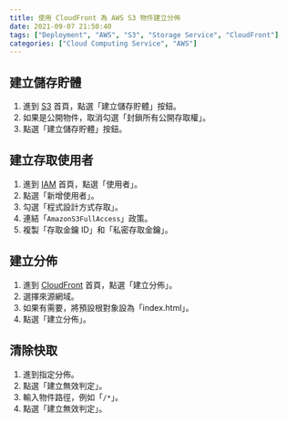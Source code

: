 ```yaml
---
title: 使用 CloudFront 為 AWS S3 物件建立分佈
date: 2021-09-07 21:50:40
tags: ["Deployment", "AWS", "S3", "Storage Service", "CloudFront"]
categories: ["Cloud Computing Service", "AWS"]
---
```


## 建立儲存貯體

1. 進到 [S3](https://s3.console.aws.amazon.com/s3) 首頁，點選「建立儲存貯體」按鈕。
2. 如果是公開物件，取消勾選「封鎖所有公開存取權」。
3. 點選「建立儲存貯體」按鈕。

## 建立存取使用者

1. 進到 [IAM](https://console.aws.amazon.com/iamv2/home) 首頁，點選「使用者」。
2. 點選「新增使用者」。
3. 勾選「程式設計方式存取」。
4. 連結「`AmazonS3FullAccess`」政策。
5. 複製「存取金鑰 ID」和「私密存取金鑰」。

## 建立分佈

1. 進到 [CloudFront](https://console.aws.amazon.com/cloudfront/v3/home) 首頁，點選「建立分佈」。
2. 選擇來源網域。
3. 如果有需要，將預設根對象設為「index.html」。
4. 點選「建立分佈」。

## 清除快取

1. 進到指定分佈。
2. 點選「建立無效判定」。
3. 輸入物件路徑，例如「`/*`」。
4. 點選「建立無效判定」。
